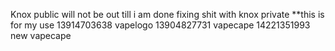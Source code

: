 Knox public will not be out till i am done fixing shit with knox private
**this is for my use 13914703638 vapelogo
                     13904827731 vapecape
                     14221351993 new vapecape
